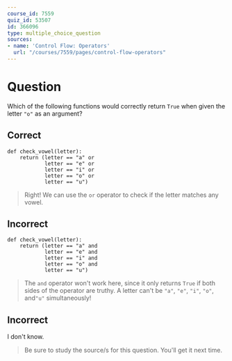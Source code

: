 ```yaml
---
course_id: 7559
quiz_id: 53507
id: 366096
type: multiple_choice_question
sources:
- name: 'Control Flow: Operators'
  url: "/courses/7559/pages/control-flow-operators"
---
```


# Question

Which of the following functions would correctly return `True` when given the
letter `"o"` as an argument?

## Correct

```plaintext
def check_vowel(letter):
    return (letter == "a" or
            letter == "e" or
            letter == "i" or
            letter == "o" or
            letter == "u")
```

> Right! We can use the `or` operator to check if the letter matches any vowel.

## Incorrect

```plaintext
def check_vowel(letter):
    return (letter == "a" and
            letter == "e" and
            letter == "i" and
            letter == "o" and
            letter == "u")
```

> The `and` operator won't work here, since it only returns `True` if both sides
> of the operator are truthy. A letter can't be `"a"`, `"e"`, `"i"`, `"o"`,
> and`"u"` simultaneously!

## Incorrect

I don't know.

> Be sure to study the source/s for this question. You'll get it next time.
